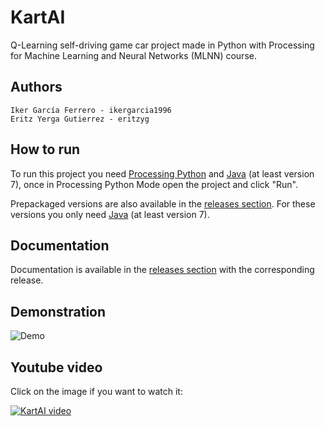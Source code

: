 # KartAI
Q-Learning self-driving game car project made in Python with Processing for Machine Learning and Neural Networks (MLNN) course.

## Authors
```
Iker García Ferrero - ikergarcia1996
Eritz Yerga Gutierrez - eritzyg
```

## How to run
To run this project you need [Processing Python](http://py.processing.org/) and [Java](https://www.java.com/en/download/) (at least version 7), once in Processing Python Mode open the project and click "Run".

Prepackaged versions are also available in the [releases section](https://github.com/eritzyg/KartAI/releases). For these versions you only need [Java](https://www.java.com/en/download/) (at least version 7).

## Documentation
Documentation is available in the [releases section](https://github.com/eritzyg/KartAI/releases) with the corresponding release.

## Demonstration

![Demo](https://github.com/ikergarcia1996/Self-Driving-Car-Reinforcement-Learning/blob/master/DemoImages/demo.gif?raw=true)

## Youtube video
Click on the image if you want to watch it:

[![KartAI video](https://github.com/ikergarcia1996/Self-Driving-Car-Reinforcement-Learning/blob/master/DemoImages/demo.PNG?raw=true)](https://www.youtube.com/watch?v=ztNBn-5JHTs "KartAI youtube video")
